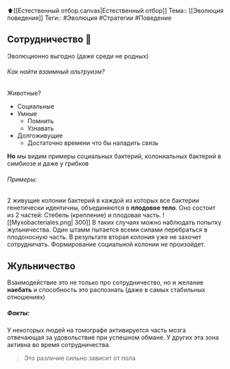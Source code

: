 ⬆️[[Естественный отбор.canvas|Естественный отбор]]
Тема:: [[Эволюция поведения]]
Теги:: #Эволюция #Стратегии #Поведение

## Сотрудничество 🤝
Эволюционно выгодно (даже среди не родных)

###### Как найти взаимный альтруизм?

Животные?
- Социальные
- Умные
   - Помнить
   - Узнавать
- Долгоживущие
   - Достаточно времени что бы наладить связь

**Но** мы видим примеры социальных бактерий, колониальных бактерий в симбиозе и даже у грибков

###### Примеры:

2 живущие колонии бактерий в каждой из которых все бактерии генетически идентичны, объединяются  в **плодовое тело**. Оно состоит из 2 частей: Стебель (крепление) и плодовая часть.
![[Myxobacteriales.png| 300]]
В таких случаях можно наблюдать попытку жульничества. Один штамм пытается всеми силами перебраться в плодоносную часть.
В результате вторая колония уже не захочет сотрудничать. Формирование социальной колонии не произойдет.

## Жульничество
Взаимодействие это не только про сотрудничество, но и желание **наебать** и способность это распознать (даже в самых стабильных отношениях)

##### Факты:
У некоторых людей на томографе активируется часть мозга отвечающая за удовольствие при успешном обмане. У других эта зона активна во время сотрудничества.
> Это различие сильно зависит от пола